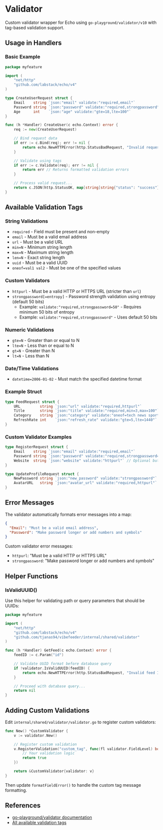 # Validator

Custom validator wrapper for Echo using `go-playground/validator/v10` with tag-based validation support.

## Usage in Handlers

### Basic Example

```go
package myfeature

import (
    "net/http"
    "github.com/labstack/echo/v4"
)

type CreateUserRequest struct {
    Email    string `json:"email" validate:"required,email"`
    Password string `json:"password" validate:"required,strongpassword"`
    Age      int    `json:"age" validate:"gte=18,lte=100"`
}

func (h *Handler) CreateUser(c echo.Context) error {
    req := new(CreateUserRequest)

    // Bind request data
    if err := c.Bind(req); err != nil {
        return echo.NewHTTPError(http.StatusBadRequest, "Invalid request format")
    }

    // Validate using tags
    if err := c.Validate(req); err != nil {
        return err // Returns formatted validation errors
    }

    // Process valid request...
    return c.JSON(http.StatusOK, map[string]string{"status": "success"})
}
```

## Available Validation Tags

### String Validations

- `required` - Field must be present and non-empty
- `email` - Must be a valid email address
- `url` - Must be a valid URL
- `min=N` - Minimum string length
- `max=N` - Maximum string length
- `len=N` - Exact string length
- `uuid` - Must be a valid UUID
- `oneof=val1 val2` - Must be one of the specified values

### Custom Validators

- `httpurl` - Must be a valid HTTP or HTTPS URL (stricter than `url`)
- `strongpassword[=entropy]` - Password strength validation using entropy (default 50 bits)
  - Example: `validate:"required,strongpassword=50"` - Requires minimum 50 bits of entropy
  - Example: `validate:"required,strongpassword"` - Uses default 50 bits

### Numeric Validations

- `gte=N` - Greater than or equal to N
- `lte=N` - Less than or equal to N
- `gt=N` - Greater than N
- `lt=N` - Less than N

### Date/Time Validations

- `datetime=2006-01-02` - Must match the specified datetime format

### Example Struct

```go
type FeedRequest struct {
    URL         string `json:"url" validate:"required,httpurl"`
    Title       string `json:"title" validate:"required,min=3,max=100"`
    Category    string `json:"category" validate:"oneof=tech news sports"`
    RefreshRate int    `json:"refresh_rate" validate:"gte=5,lte=1440"` // minutes
}
```

### Custom Validator Examples

```go
type RegisterRequest struct {
    Email    string `json:"email" validate:"required,email"`
    Password string `json:"password" validate:"required,strongpassword=50"`
    Website  string `json:"website" validate:"httpurl"` // Optional but must be HTTP/HTTPS if provided
}

type UpdateProfileRequest struct {
    NewPassword string `json:"new_password" validate:"strongpassword"` // Uses default 50 bits entropy
    AvatarURL   string `json:"avatar_url" validate:"required,httpurl"`
}
```

## Error Messages

The validator automatically formats error messages into a map:

```json
{
  "Email": "Must be a valid email address",
  "Password": "Make password longer or add numbers and symbols"
}
```

Custom validator error messages:

- `httpurl`: "Must be a valid HTTP or HTTPS URL"
- `strongpassword`: "Make password longer or add numbers and symbols"

## Helper Functions

### IsValidUUID()

Use this helper for validating path or query parameters that should be UUIDs:

```go
package myfeature

import (
    "net/http"
    "github.com/labstack/echo/v4"
    "github.com/tjanas94/vibefeeder/internal/shared/validator"
)

func (h *Handler) GetFeed(c echo.Context) error {
    feedID := c.Param("id")

    // Validate UUID format before database query
    if !validator.IsValidUUID(feedID) {
        return echo.NewHTTPError(http.StatusBadRequest, "Invalid feed ID format")
    }

    // Proceed with database query...
    return nil
}
```

## Adding Custom Validations

Edit `internal/shared/validator/validator.go` to register custom validators:

```go
func New() *CustomValidator {
    v := validator.New()

    // Register custom validation
    v.RegisterValidation("custom_tag", func(fl validator.FieldLevel) bool {
        // Your validation logic
        return true
    })

    return &CustomValidator{validator: v}
}
```

Then update `formatFieldError()` to handle the custom tag message formatting.

## References

- [go-playground/validator documentation](https://pkg.go.dev/github.com/go-playground/validator/v10)
- [All available validation tags](https://github.com/go-playground/validator#baked-in-validations)
